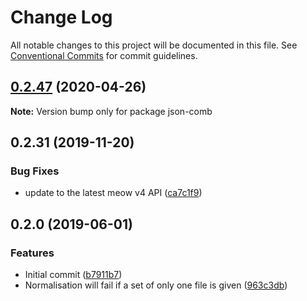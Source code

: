 # Change Log

All notable changes to this project will be documented in this file.
See [Conventional Commits](https://conventionalcommits.org) for commit guidelines.

## [0.2.47](https://gitlab.com/codsen/codsen/compare/json-comb@0.2.46...json-comb@0.2.47) (2020-04-26)

**Note:** Version bump only for package json-comb





## 0.2.31 (2019-11-20)

### Bug Fixes

- update to the latest meow v4 API ([ca7c1f9](https://gitlab.com/codsen/codsen/commit/ca7c1f9b1e28dd7540442fa19f9ca4b7855b9e34))

## 0.2.0 (2019-06-01)

### Features

- Initial commit ([b7911b7](https://gitlab.com/codsen/codsen/commit/b7911b7))
- Normalisation will fail if a set of only one file is given ([963c3db](https://gitlab.com/codsen/codsen/commit/963c3db))
